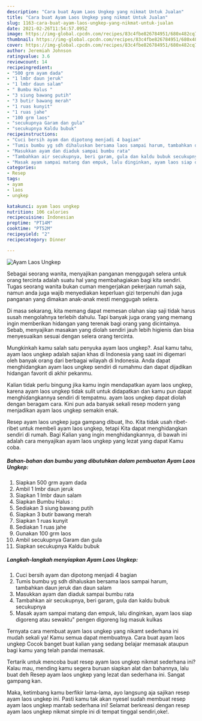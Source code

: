 ```yaml
---
description: "Cara buat Ayam Laos Ungkep yang nikmat Untuk Jualan"
title: "Cara buat Ayam Laos Ungkep yang nikmat Untuk Jualan"
slug: 1163-cara-buat-ayam-laos-ungkep-yang-nikmat-untuk-jualan
date: 2021-02-26T11:54:57.095Z
image: https://img-global.cpcdn.com/recipes/83c4fbe826784951/680x482cq70/ayam-laos-ungkep-foto-resep-utama.jpg
thumbnail: https://img-global.cpcdn.com/recipes/83c4fbe826784951/680x482cq70/ayam-laos-ungkep-foto-resep-utama.jpg
cover: https://img-global.cpcdn.com/recipes/83c4fbe826784951/680x482cq70/ayam-laos-ungkep-foto-resep-utama.jpg
author: Jeremiah Johnson
ratingvalue: 3.6
reviewcount: 14
recipeingredient:
- "500 grm ayam dada"
- "1 lmbr daun jeruk"
- "1 lmbr daun salam"
- " Bumbu Halus "
- "3 siung bawang putih"
- "3 butir bawang merah"
- "1 ruas kunyit"
- "1 ruas jahe"
- "100 grm laos"
- "secukupnya Garam dan gula"
- "secukupnya Kaldu bubuk"
recipeinstructions:
- "Cuci bersih ayam dan dipotong menjadi 4 bagian"
- "Tumis bumbu yg sdh dihaluskan bersama laos sampai harum, tambahkan daun jeruk dan daun salam"
- "Masukkan ayam dan diaduk sampai bumbu rata"
- "Tambahkan air secukupnya, beri garam, gula dan kaldu bubuk secukupnya"
- "Masak ayam sampai matang dan empuk, lalu dinginkan, ayam laos siap digoreng atau sewaktu&#34; pengen digoreng lsg masuk kulkas"
categories:
- Resep
tags:
- ayam
- laos
- ungkep

katakunci: ayam laos ungkep 
nutrition: 106 calories
recipecuisine: Indonesian
preptime: "PT14M"
cooktime: "PT52M"
recipeyield: "2"
recipecategory: Dinner

---
```



![Ayam Laos Ungkep](https://img-global.cpcdn.com/recipes/83c4fbe826784951/680x482cq70/ayam-laos-ungkep-foto-resep-utama.jpg)

Sebagai seorang wanita, menyajikan panganan menggugah selera untuk orang tercinta adalah suatu hal yang membahagiakan bagi kita sendiri. Tugas seorang  wanita bukan cuman mengerjakan pekerjaan rumah saja, namun anda juga wajib menyediakan keperluan gizi terpenuhi dan juga panganan yang dimakan anak-anak mesti menggugah selera.

Di masa  sekarang, kita memang dapat memesan olahan siap saji tidak harus susah mengolahnya terlebih dahulu. Tapi banyak juga orang yang memang ingin memberikan hidangan yang terenak bagi orang yang dicintainya. Sebab, menyajikan masakan yang diolah sendiri jauh lebih higienis dan bisa menyesuaikan sesuai dengan selera orang tercinta. 



Mungkinkah kamu salah satu penyuka ayam laos ungkep?. Asal kamu tahu, ayam laos ungkep adalah sajian khas di Indonesia yang saat ini digemari oleh banyak orang dari berbagai wilayah di Indonesia. Anda dapat menghidangkan ayam laos ungkep sendiri di rumahmu dan dapat dijadikan hidangan favorit di akhir pekanmu.

Kalian tidak perlu bingung jika kamu ingin mendapatkan ayam laos ungkep, karena ayam laos ungkep tidak sulit untuk didapatkan dan kamu pun dapat menghidangkannya sendiri di tempatmu. ayam laos ungkep dapat diolah dengan beragam cara. Kini pun ada banyak sekali resep modern yang menjadikan ayam laos ungkep semakin enak.

Resep ayam laos ungkep juga gampang dibuat, lho. Kita tidak usah ribet-ribet untuk membeli ayam laos ungkep, tetapi Kita dapat menghidangkan sendiri di rumah. Bagi Kalian yang ingin menghidangkannya, di bawah ini adalah cara menyajikan ayam laos ungkep yang lezat yang dapat Kamu coba.

<!--inarticleads1-->

##### Bahan-bahan dan bumbu yang dibutuhkan dalam pembuatan Ayam Laos Ungkep:

1. Siapkan 500 grm ayam dada
1. Ambil 1 lmbr daun jeruk
1. Siapkan 1 lmbr daun salam
1. Siapkan  Bumbu Halus :
1. Sediakan 3 siung bawang putih
1. Siapkan 3 butir bawang merah
1. Siapkan 1 ruas kunyit
1. Sediakan 1 ruas jahe
1. Gunakan 100 grm laos
1. Ambil secukupnya Garam dan gula
1. Siapkan secukupnya Kaldu bubuk




<!--inarticleads2-->

##### Langkah-langkah menyiapkan Ayam Laos Ungkep:

1. Cuci bersih ayam dan dipotong menjadi 4 bagian
1. Tumis bumbu yg sdh dihaluskan bersama laos sampai harum, tambahkan daun jeruk dan daun salam
1. Masukkan ayam dan diaduk sampai bumbu rata
1. Tambahkan air secukupnya, beri garam, gula dan kaldu bubuk secukupnya
1. Masak ayam sampai matang dan empuk, lalu dinginkan, ayam laos siap digoreng atau sewaktu&#34; pengen digoreng lsg masuk kulkas




Ternyata cara membuat ayam laos ungkep yang nikamt sederhana ini mudah sekali ya! Kamu semua dapat membuatnya. Cara buat ayam laos ungkep Cocok banget buat kalian yang sedang belajar memasak ataupun bagi kamu yang telah pandai memasak.

Tertarik untuk mencoba buat resep ayam laos ungkep nikmat sederhana ini? Kalau mau, mending kamu segera buruan siapkan alat dan bahannya, lalu buat deh Resep ayam laos ungkep yang lezat dan sederhana ini. Sangat gampang kan. 

Maka, ketimbang kamu berfikir lama-lama, ayo langsung aja sajikan resep ayam laos ungkep ini. Pasti kamu tak akan nyesel sudah membuat resep ayam laos ungkep mantab sederhana ini! Selamat berkreasi dengan resep ayam laos ungkep nikmat simple ini di tempat tinggal sendiri,oke!.

